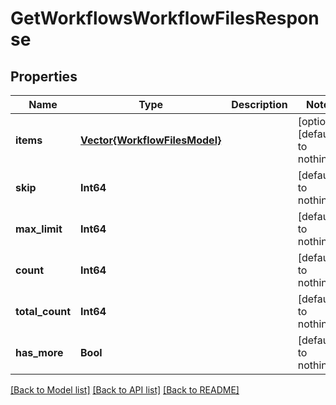 # GetWorkflowsWorkflowFilesResponse


## Properties
Name | Type | Description | Notes
------------ | ------------- | ------------- | -------------
**items** | [**Vector{WorkflowFilesModel}**](WorkflowFilesModel.md) |  | [optional] [default to nothing]
**skip** | **Int64** |  | [default to nothing]
**max_limit** | **Int64** |  | [default to nothing]
**count** | **Int64** |  | [default to nothing]
**total_count** | **Int64** |  | [default to nothing]
**has_more** | **Bool** |  | [default to nothing]


[[Back to Model list]](../README.md#models) [[Back to API list]](../README.md#api-endpoints) [[Back to README]](../README.md)


